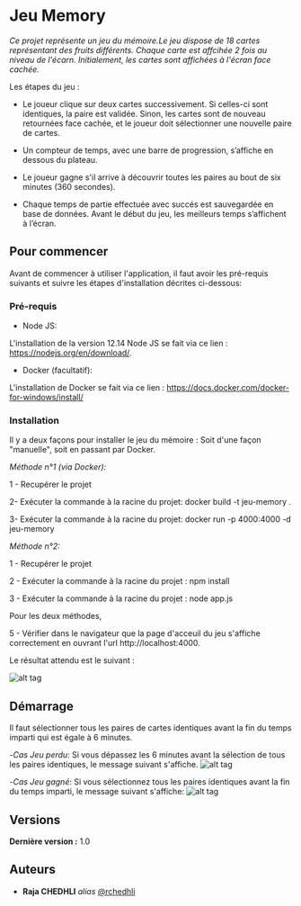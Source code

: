 # Jeu Memory
_Ce projet représente un jeu du mémoire.Le jeu dispose de 18 cartes représentant des fruits différents. Chaque carte est affcihée 2 fois au niveau de l'écarn. Initialement, les cartes sont affichées à l'écran face cachée._

Les étapes du jeu : 

- Le joueur clique sur deux cartes successivement. Si celles-ci sont identiques, la paire est validée. Sinon, les cartes sont de nouveau retournées face cachée, et le joueur doit sélectionner une nouvelle paire de cartes. 
 
- Un compteur de temps, avec une barre de progression, s’affiche en dessous du plateau. 
 
- Le joueur gagne s'il arrive à découvrir toutes les paires au bout de six minutes (360 secondes). 
 
- Chaque temps de partie effectuée avec succés est sauvegardée en base de données. Avant le début du jeu, les meilleurs temps s’affichent à l’écran. 


## Pour commencer

Avant de commencer à utiliser l'application, il faut avoir les pré-requis suivants et suivre les étapes d'installation décrites ci-dessous:

### Pré-requis

- Node JS:

L'installation de la version 12.14 Node JS se fait via ce lien : https://nodejs.org/en/download/.

- Docker (facultatif):

L'installation de Docker se fait via ce lien : https://docs.docker.com/docker-for-windows/install/

### Installation

Il y a deux façons pour installer le jeu du mémoire : Soit d'une façon "manuelle", soit en passant par Docker.

_Méthode n°1 (via Docker):_

1 - Recupérer le projet

2- Exécuter la commande à la racine du projet: docker build -t jeu-memory .

3- Exécuter la commande à la racine du projet: docker run -p 4000:4000 -d jeu-memory

_Méthode n°2:_

1 - Recupérer le projet

2 - Exécuter la commande à la racine du projet : npm install

3 - Exécuter la commande à la racine du projet : node app.js

Pour les deux méthodes, 

5 - Vérifier dans le navigateur que la page d'acceuil du jeu s'affiche correctement en ouvrant l'url http://localhost:4000.

Le résultat attendu est le suivant :

![alt tag](https://user-images.githubusercontent.com/57545358/71825160-89e87b00-309b-11ea-8cc9-bdec46feeece.PNG)


## Démarrage

Il faut sélectionner tous les paires de cartes identiques avant la fin du temps imparti qui est égale à 6 minutes.

-_Cas Jeu perdu_:
Si vous dépassez les 6 minutes avant la sélection de tous les paires identiques, le message suivant s'affiche.
![alt tag](https://user-images.githubusercontent.com/57545358/71826108-83f39980-309d-11ea-8d11-b692cc05ec0a.PNG)

-_Cas Jeu gagné_:
Si vous sélectionnez tous les paires identiques avant la fin du temps imparti, le message suivant s'affiche:
![alt tag](https://user-images.githubusercontent.com/57545358/71826282-d92fab00-309d-11ea-83cd-bdcd21304f23.PNG)


## Versions

**Dernière version :** 1.0


## Auteurs

* **Raja CHEDHLI** _alias_ [@rchedhli](https://github.com/rchedhli)




